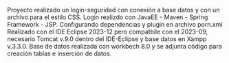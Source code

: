 Proyecto realizado un login-seguridad con conexión a base datos y con un archivo para el estilo CSS. 
Login realizdo con JavaEE - Maven - Spring Framework - JSP. Configurando dependencias y plugin en archivo porn.xml
Realizado con el IDE Eclipse 2023-12 pero compatbile con el 2023-09, necesario Tomcat v.9.0 dentro del IDE-Eclipse y base datos en Xampp v.3.3.0.
Base de datos realizada con workbech 8.0 y se adjunta código para creación tablas e inserción de datos.
